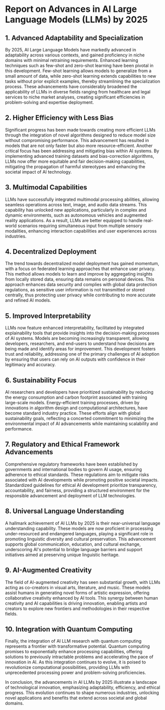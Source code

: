 # Report on Advances in AI Large Language Models (LLMs) by 2025

## 1. Advanced Adaptability and Specialization
By 2025, AI Large Language Models have markedly advanced in adaptability across various contexts, and gained proficiency in niche domains with minimal retraining requirements. Enhanced learning techniques such as few-shot and zero-shot learning have been pivotal in this development. Few-shot learning allows models to generalize from a small amount of data, while zero-shot learning extends capabilities to new tasks without prior explicit examples, thereby streamlining the specialization process. These advancements have considerably broadened the applicability of LLMs in diverse fields ranging from healthcare and legal services to niche market analyses, creating significant efficiencies in problem-solving and expertise deployment.

## 2. Higher Efficiency with Less Bias
Significant progress has been made towards creating more efficient LLMs through the integration of novel algorithms designed to reduce model size without compromising performance. This advancement has resulted in models that are not only faster but also more resource-efficient. Another critical focus has been addressing and mitigating bias within AI systems. By implementing advanced training datasets and bias-correction algorithms, LLMs now offer more equitable and fair decision-making capabilities, mitigating the propagation of harmful stereotypes and enhancing the societal impact of AI technology.

## 3. Multimodal Capabilities
LLMs have successfully integrated multimodal processing abilities, allowing seamless operations across text, image, and audio data streams. This capability has unlocked new applications, particularly in complex and dynamic environments, such as autonomous vehicles and augmented reality applications. As a result, LLMs are better equipped to handle real-world scenarios requiring simultaneous input from multiple sensory modalities, enhancing interaction capabilities and user experiences across industries.

## 4. Decentralized Deployment
The trend towards decentralized model deployment has gained momentum, with a focus on federated learning approaches that enhance user privacy. This method allows models to learn and improve by aggregating insights from locally stored data, ensuring data remains on personal devices. This approach enhances data security and complies with global data protection regulations, as sensitive user information is not transmitted or stored centrally, thus protecting user privacy while contributing to more accurate and refined AI models.

## 5. Improved Interpretability
LLMs now feature enhanced interpretability, facilitated by integrated explainability tools that provide insights into the decision-making processes of AI systems. Models are becoming increasingly transparent, allowing developers, researchers, and end-users to understand how decisions are being made and identify areas for improvement. This development fosters trust and reliability, addressing one of the primary challenges of AI adoption by ensuring that users can rely on AI outputs with confidence in their legitimacy and accuracy.

## 6. Sustainability Focus
AI researchers and developers have prioritized sustainability by reducing the energy consumption and carbon footprint associated with training large-scale models. Energy-efficient training processes, driven by innovations in algorithm design and computational architectures, have become standard industry practice. These efforts align with global sustainability goals, reflecting a concerted commitment to minimizing the environmental impact of AI advancements while maintaining scalability and performance.

## 7. Regulatory and Ethical Framework Advancements
Comprehensive regulatory frameworks have been established by governments and international bodies to govern AI usage, ensuring adherence to ethical standards. These regulations aim to mitigate risks associated with AI developments while promoting positive societal impacts. Standardized guidelines for ethical AI development prioritize transparency, accountability, and fairness, providing a structured environment for the responsible advancement and deployment of LLM technologies.

## 8. Universal Language Understanding
A hallmark achievement of AI LLMs by 2025 is their near-universal language understanding capability. These models are now proficient in processing under-resourced and endangered languages, playing a significant role in promoting linguistic diversity and cultural preservation. This advancement supports global communication, education, and cultural exchange, underscoring AI's potential to bridge language barriers and support initiatives aimed at preserving unique linguistic heritage.

## 9. AI-Augmented Creativity
The field of AI-augmented creativity has seen substantial growth, with LLMs acting as co-creators in visual arts, literature, and music. These models assist humans in generating novel forms of artistic expression, offering collaborative creativity enhanced by AI tools. This synergy between human creativity and AI capabilities is driving innovation, enabling artists and creators to explore new frontiers and methodologies in their respective fields.

## 10. Integration with Quantum Computing
Finally, the integration of AI LLM research with quantum computing represents a frontier with transformative potential. Quantum computing promises to exponentially enhance processing capabilities, offering solutions to previously intractable problems and accelerating the pace of innovation in AI. As this integration continues to evolve, it is poised to revolutionize computational possibilities, providing LLMs with unprecedented processing power and problem-solving proficiencies.

In conclusion, the advancements in AI LLMs by 2025 illustrate a landscape of technological innovation, emphasizing adaptability, efficiency, and ethical progress. This evolution continues to shape numerous industries, unlocking novel applications and benefits that extend across societal and global domains.